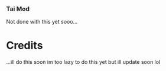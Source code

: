 ### Tai Mod

Not done with this yet sooo...

# Credits
...ill do this soon im too lazy to do this yet but ill update soon lol